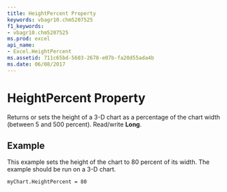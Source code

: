 ```yaml
---
title: HeightPercent Property
keywords: vbagr10.chm5207525
f1_keywords:
- vbagr10.chm5207525
ms.prod: excel
api_name:
- Excel.HeightPercent
ms.assetid: 711c65bd-5603-2678-e07b-fa20d55ada4b
ms.date: 06/08/2017
---
```



# HeightPercent Property

Returns or sets the height of a 3-D chart as a percentage of the chart width (between 5 and 500 percent). Read/write  **Long**.


## Example

This example sets the height of the chart to 80 percent of its width. The example should be run on a 3-D chart.


```vb
myChart.HeightPercent = 80
```


